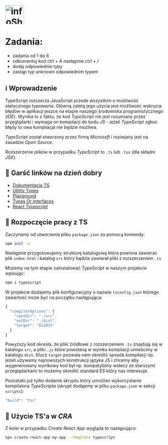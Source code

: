 # <a href='https://infoshareacademy.com/'><img src='https://infoshareacademy.com/wp-content/themes/infoshare/src/images/logo.svg' height='60' alt='infoShare Academy Logo' aria-label='https://infoshareacademy.com/' /></a>

# Zadania:
- zadania od 1 do 6
- odkomentuj kod ctrl + A następnie ctrl + /
- dodaj odpowiednie typy
- zastąp typ unknown odpowiednim typem 

## ℹ️ Wprowadzenie

TypeScript rozszerza JavaScript przede wszystkim o możliwość statycznego typowania. Główną zaletą jego użycia jest możliwość wykrycia błędów w aplikacji jeszce na etapie naszego środowiska programistycznego (*IDE*). Wynika to z faktu, że kod *TypeScript* nie jest rozumiany przez przeglądarki i wymaga on kompilacji do kodu *JS* - jeżeli *TypeScript* zgłosi błędy to owa kompliacja nie będzie możliwa.

*TypeScript* został stworzony przez firmę *Microsoft* i roziwjany jest na zasadzie *Open Source*. 

Rozszerzenie plików w przypadku *TypeScript* to `.ts` lub `.tsx` (dla składni *JSX*).

## 🧐 Garść linków na dzień dobry
- [Dokumentacja TS](https://www.typescriptlang.org/docs/)
- [Utility Types](https://www.typescriptlang.org/docs/handbook/utility-types.html)
- [Playground](https://www.typescriptlang.org/play)
- [Types Or Interfaces](https://github.com/typescript-cheatsheets/react#types-or-interfaces)
- [React Typescript](https://create-react-app.dev/docs/adding-typescript/)

## 🚀 Rozpoczęcie pracy z TS

Zaczynamy od utworzenia pliku `package.json` za pomocą komendy:

```bash
npm init -y
```

Następnie przygotowujemy strukturę katalogową która powinna zawierać plik `index.html` i katalog `src` który będzie zawierał pliki z rozszerzeniem `.ts`

Możemy na tym etapie zainstalować *TypeScript* w naszym projekcie wpisując:

```typescript
npm i typescript
```

W projekcie dodajemy plik konfiguracyjny o nazwie `tsconfig.json` którego zawartość może być na początku następująca:

```typescript
{
  "compilerOptions": {
    "rootDir": "./src",
    "outDir": "./dist",
    "target": "ES2015"
  }
}
```

Powyższy kod określa, że pliki źródłowe z rozszerzeniem `.ts` znajdują się w katalogu `src`, a pliki `.js` które powstaną w wyniku kompilacji umieścimy w katalogu `dist`. Klucz `target` pozwala nam określić sposób kompilacji np. jeżeli używamy najnowszych konstrukcji języka JS i chcemy aby wygenerowany wynikowy kod był np. kompatybilny wstecz ze starszymi przeglądarkami to możemy określić standard *ES* który nas interesuje.

Pozostało już tylko dodanie skryptu który umożliwi wykorzystanie kompilatora *TypeScripta* (skrypt dodajemy w pliku `package.json` w sekcji `scripts`):

```typescript
"build": "tsc"
```

## 🚀 Użycie TS'a w *CRA*
Z kolei w przypadku *Create React App* wygląda to następująco:

```bash
npx create-react-app my-app --template typescript
```
